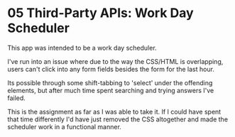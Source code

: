 # 05 Third-Party APIs: Work Day Scheduler

This app was intended to be a work day scheduler.

I've run into an issue where due to the way the CSS/HTML is overlapping, users can't click into any form fields besides the form for the last hour.

Its possible through some shift-tabbing to 'select' under the offending elements, but after much time spent searching and trying answers I've failed.

This is the assignment as far as I was able to take it. If I could have spent that time differently I'd have just removed the CSS altogether and made the scheduler work in a functional manner.
